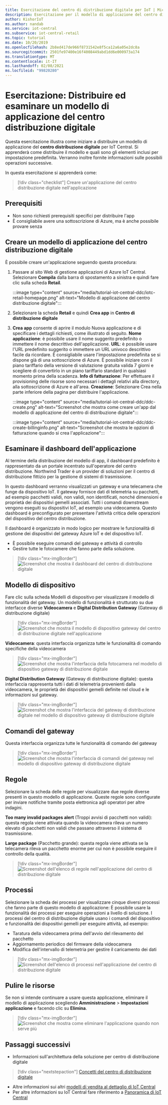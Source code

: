 ```yaml
---
title: Esercitazione del centro di distribuzione digitale per IoT | Microsoft Docs
description: Esercitazione per il modello di applicazione del centro distribuzione digitale per IoT Central
author: KishorIoT
ms.author: nandab
ms.service: iot-central
ms.subservice: iot-central-retail
ms.topic: tutorial
ms.date: 10/20/2019
ms.openlocfilehash: 2b8ed417de966f8731542e8f5ca12a6a05e2dc8a
ms.sourcegitcommit: 2501fe97400e16f4008449abd1dd6e000973a174
ms.translationtype: MT
ms.contentlocale: it-IT
ms.lasthandoff: 02/08/2021
ms.locfileid: "99820280"
---
```

# <a name="tutorial-deploy-and-walk-through-a-digital-distribution-center-application-template"></a>Esercitazione: Distribuire ed esaminare un modello di applicazione del centro distribuzione digitale

Questa esercitazione illustra come iniziare a distribuire un modello di applicazione del **centro distribuzione digitale** per IoT Central. Si apprenderà come distribuire il modello e quali sono gli elementi inclusi per impostazione predefinita. Verranno inoltre fornite informazioni sulle possibili operazioni successive.

In questa esercitazione si apprenderà come: 

> [!div class="checklist"]
> Creare un'applicazione del centro distribuzione digitale nell'applicazione 

## <a name="prerequisites"></a>Prerequisiti
* Non sono richiesti prerequisiti specifici per distribuire l'app
* È consigliabile avere una sottoscrizione di Azure, ma è anche possibile provare senza

## <a name="create-digital-distribution-center-application-template"></a>Creare un modello di applicazione del centro distribuzione digitale

È possibile creare un'applicazione seguendo questa procedura:

1. Passare al sito Web di gestione applicazioni di Azure IoT Central. Selezionare **Compila** dalla barra di spostamento a sinistra e quindi fare clic sulla scheda **Retail**.

    :::image type="content" source="media/tutorial-iot-central-ddc/iotc-retail-homepage.png" alt-text="Modello di applicazione del centro distribuzione digitale":::
1. Selezionare la scheda **Retail** e quindi **Crea app** in **Centro di distribuzione digitale**

1. **Crea app** consente di aprire il modulo Nuova applicazione e di specificare i dettagli richiesti, come illustrato di seguito.
   **Nome applicazione**: è possibile usare il nome suggerito predefinito o immettere il nome descrittivo dell'applicazione.
   **URL**: è possibile usare l'URL predefinito suggerito o immettere un URL univoco descrittivo facile da ricordare. È consigliabile usare l'impostazione predefinita se si dispone già di una sottoscrizione di Azure. È possibile iniziare con il piano tariffario della versione di valutazione gratuita valida 7 giorni e scegliere di convertirlo in un piano tariffario standard in qualsiasi momento prima della scadenza.
   **Info di fatturazione**: Per effettuare il provisioning delle risorse sono necessari i dettagli relativi alla directory, alla sottoscrizione di Azure e all'area.
   **Creazione**: Selezionare Crea nella parte inferiore della pagina per distribuire l'applicazione.

   :::image type="content" source="media/tutorial-iot-central-ddc/ddc-create.png" alt-text="Screenshot che mostra come creare un'app dal modello di applicazione del centro di distribuzione digitale":::

   :::image type="content" source="media/tutorial-iot-central-ddc/ddc-create-billinginfo.png" alt-text="Screenshot che mostra le opzioni di fatturazione quando si crea l'applicazione":::

## <a name="walk-through-the-application-dashboard"></a>Esaminare il dashboard dell'applicazione 

Al termine della distribuzione del modello di app, il dashboard predefinito è rappresentato da un portale incentrato sull'operatore del centro distribuzione. Northwind Trader è un provider di soluzioni per il centro di distribuzione fittizio per la gestione di sistemi di trasmissione. 

In questo dashboard verranno visualizzati un gateway e una telecamera che funge da dispositivo IoT. Il gateway fornisce dati di telemetria su pacchetti, ad esempio pacchetti validi, non validi, non identificati, nonché dimensioni e proprietà dei dispositivi gemelli associati. Tutti i comandi downstream vengono eseguiti su dispositivi IoT, ad esempio una videocamera. Questo dashboard è preconfigurato per presentare l'attività critica delle operazioni del dispositivo del centro distribuzione.

Il dashboard è organizzato in modo logico per mostrare le funzionalità di gestione dei dispositivi del gateway Azure IoT e del dispositivo IoT.  
   * È possibile eseguire comandi del gateway e attività di controllo
   * Gestire tutte le fotocamere che fanno parte della soluzione. 

> [!div class="mx-imgBorder"]
> ![Screenshot che mostra il dashboard del centro di distribuzione digitale](./media/tutorial-iot-central-ddc/ddc-dashboard.png)

## <a name="device-template"></a>Modello di dispositivo

Fare clic sulla scheda Modelli di dispositivo per visualizzare il modello di funzionalità del gateway. Un modello di funzionalità è strutturato su due interfacce diverse **Videocamera** e **Digital Distribution Gateway** (Gateway di distribuzione digitale)

> [!div class="mx-imgBorder"]
> ![Screenshot che mostra il modello di dispositivo gateway del centro di distribuzione digitale nell'applicazione](./media/tutorial-iot-central-ddc/ddc-devicetemplate1.png)

**Videocamera**: questa interfaccia organizza tutte le funzionalità di comando specifiche della videocamera 

> [!div class="mx-imgBorder"]
> ![Screenshot che mostra l'interfaccia della fotocamera nel modello di dispositivo gateway di distribuzione digitale](./media/tutorial-iot-central-ddc/ddc-camera.png)

**Digital Distribution Gateway** (Gateway di distribuzione digitale): questa interfaccia rappresenta tutti i dati di telemetria provenienti dalla videocamera, le proprietà dei dispositivi gemelli definite nel cloud e le informazioni sul gateway.

> [!div class="mx-imgBorder"]
> ![Screenshot che mostra l'interfaccia del gateway di distribuzione digitale nel modello di dispositivo gateway di distribuzione digitale](./media/tutorial-iot-central-ddc/ddc-devicetemplate1.png)


## <a name="gateway-commands"></a>Comandi del gateway
Questa interfaccia organizza tutte le funzionalità di comando del gateway

> [!div class="mx-imgBorder"]
> ![Screenshot che mostra l'interfaccia di comandi del gateway nel modello di dispositivo gateway di distribuzione digitale](./media/tutorial-iot-central-ddc/ddc-camera.png)

## <a name="rules"></a>Regole
Selezionare la scheda delle regole per visualizzare due regole diverse presenti in questo modello di applicazione. Queste regole sono configurate per inviare notifiche tramite posta elettronica agli operatori per altre indagini.

 **Too many invalid packages alert** (Troppi avvisi di pacchetti non validi): questa regola viene attivata quando la videocamera rileva un numero elevato di pacchetti non validi che passano attraverso il sistema di trasmissione.
 
**Large package** (Pacchetto grande): questa regola viene attivata se la telecamera rileva un pacchetto enorme per cui non è possibile eseguire il controllo della qualità. 

> [!div class="mx-imgBorder"]
> ![Screenshot dell'elenco di regole nell'applicazione del centro di distribuzione digitale](./media/tutorial-iot-central-ddc/ddc-rules.png)

## <a name="jobs"></a>Processi
Selezionare la scheda dei processi per visualizzare cinque diversi processi che fanno parte di questo modello di applicazione: È possibile usare la funzionalità dei processi per eseguire operazioni a livello di soluzione. I processi del centro di distribuzione digitale usano i comandi del dispositivo e funzionalità dei dispositivi gemelli per eseguire attività, ad esempio:
   * Taratura della videocamera prima dell'avvio del rilevamento del pacchetto 
   * Aggiornamento periodico del firmware della videocamera
   * Modifica dell'intervallo di telemetria per gestire il caricamento dei dati

> [!div class="mx-imgBorder"]
> ![Screenshot dell'elenco di processi nell'applicazione del centro di distribuzione digitale](./media/tutorial-iot-central-ddc/ddc-jobs.png)

## <a name="clean-up-resources"></a>Pulire le risorse
Se non si intende continuare a usare questa applicazione, eliminare il modello di applicazione scegliendo **Amministrazione** > **Impostazioni applicazione** e facendo clic su **Elimina**.

> [!div class="mx-imgBorder"]
> ![Screenshot che mostra come eliminare l'applicazione quando non serve più](./media/tutorial-iot-central-ddc/ddc-cleanup.png)

## <a name="next-steps"></a>Passaggi successivi
* Informazioni sull'architettura della soluzione per centro di distribuzione digitale 
> [!div class="nextstepaction"]
> [Concetti del centro di distribuzione digitale](./architecture-digital-distribution-center.md)
* Altre informazioni sui altri [modelli di vendita al dettaglio di IoT Central](./overview-iot-central-retail.md)
* Per altre informazioni su IoT Central fare riferimento a [Panoramica di IoT Central](../core/overview-iot-central.md)
